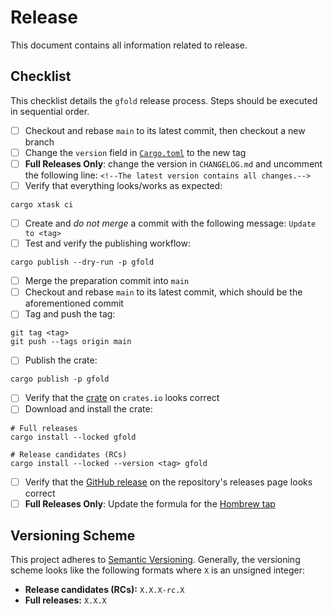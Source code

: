 # Release

This document contains all information related to release.

## Checklist

This checklist details the `gfold` release process.
Steps should be executed in sequential order.

- [ ] Checkout and rebase `main` to its latest commit, then checkout a new branch
- [ ] Change the `version` field in [`Cargo.toml`](../crates/gfold/Cargo.toml) to the new tag
- [ ] **Full Releases Only**: change the version in `CHANGELOG.md` and uncomment the following line: `<!--The latest version contains all changes.-->`
- [ ] Verify that everything looks/works as expected:

```shell
cargo xtask ci
```

- [ ] Create and _do not merge_ a commit with the following message: `Update to <tag>`
- [ ] Test and verify the publishing workflow:

```shell
cargo publish --dry-run -p gfold
```

- [ ] Merge the preparation commit into `main`
- [ ] Checkout and rebase `main` to its latest commit, which should be the aforementioned commit
- [ ] Tag and push the tag:

```shell
git tag <tag>
git push --tags origin main
```

- [ ] Publish the crate:

```shell
cargo publish -p gfold
```

- [ ] Verify that the [crate](https://crates.io/crates/gfold) on `crates.io` looks correct
- [ ] Download and install the crate:

```shell
# Full releases
cargo install --locked gfold

# Release candidates (RCs)
cargo install --locked --version <tag> gfold
```

- [ ] Verify that the [GitHub release](https://github.com/nickgerace/gfold/releases) on the repository's releases page looks correct
- [ ] **Full Releases Only**: Update the formula for the [Hombrew tap](https://github.com/nickgerace/homebrew-nickgerace)

## Versioning Scheme

This project adheres to [Semantic Versioning](https://semver.org/spec/v2.0.0.html).
Generally, the versioning scheme looks like the following formats where `X` is an unsigned integer:

- **Release candidates (RCs):** `X.X.X-rc.X`
- **Full releases:** `X.X.X`
